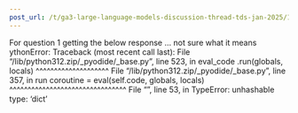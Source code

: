 ```yaml
---
post_url: /t/ga3-large-language-models-discussion-thread-tds-jan-2025/163247/87
---
```

For question 1 getting the below response … not sure what it means  
ythonError: Traceback (most recent call last): File “/lib/python312.zip/\_pyodide/\_base.py”, line 523, in eval\_code .run(globals, locals) ^^^^^^^^^^^^^^^^^^^^ File “/lib/python312.zip/\_pyodide/\_base.py”, line 357, in run coroutine = eval(self.code, globals, locals) ^^^^^^^^^^^^^^^^^^^^^^^^^^^^^^^^ File “”, line 53, in TypeError: unhashable type: ‘dict’